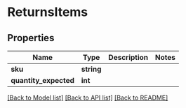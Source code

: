 # ReturnsItems

## Properties
Name | Type | Description | Notes
------------ | ------------- | ------------- | -------------
**sku** | **string** |  | 
**quantity_expected** | **int** |  | 

[[Back to Model list]](../../README.md#documentation-for-models) [[Back to API list]](../../README.md#documentation-for-api-endpoints) [[Back to README]](../../README.md)

